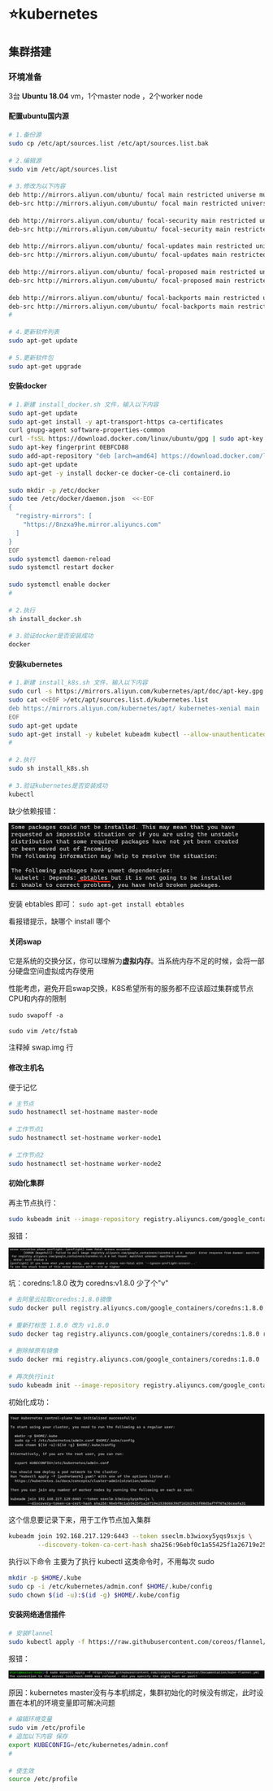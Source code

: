 # :star:kubernetes

## 集群搭建

### 环境准备

3台 **Ubuntu 18.04** vm，1个master node ，2个worker node

#### 配置ubuntu国内源

```bash
# 1.备份源
sudo cp /etc/apt/sources.list /etc/apt/sources.list.bak

# 2.编辑源
sudo vim /etc/apt/sources.list

# 3.修改为以下内容
deb http://mirrors.aliyun.com/ubuntu/ focal main restricted universe multiverse
deb-src http://mirrors.aliyun.com/ubuntu/ focal main restricted universe multiverse

deb http://mirrors.aliyun.com/ubuntu/ focal-security main restricted universe multiverse
deb-src http://mirrors.aliyun.com/ubuntu/ focal-security main restricted universe multiverse

deb http://mirrors.aliyun.com/ubuntu/ focal-updates main restricted universe multiverse
deb-src http://mirrors.aliyun.com/ubuntu/ focal-updates main restricted universe multiverse

deb http://mirrors.aliyun.com/ubuntu/ focal-proposed main restricted universe multiverse
deb-src http://mirrors.aliyun.com/ubuntu/ focal-proposed main restricted universe multiverse

deb http://mirrors.aliyun.com/ubuntu/ focal-backports main restricted universe multiverse
deb-src http://mirrors.aliyun.com/ubuntu/ focal-backports main restricted universe multiverse
#

# 4.更新软件列表
sudo apt-get update

# 5.更新软件包
sudo apt-get upgrade
```

#### 安装docker

```bash
# 1.新建 install_docker.sh 文件，输入以下内容
sudo apt-get update
sudo apt-get install -y apt-transport-https ca-certificates 
curl gnupg-agent software-properties-common
curl -fsSL https://download.docker.com/linux/ubuntu/gpg | sudo apt-key add -
sudo apt-key fingerprint 0EBFCD88
sudo add-apt-repository "deb [arch=amd64] https://download.docker.com/linux/ubuntu $(lsb_release -cs) stable"
sudo apt-get update
sudo apt-get -y install docker-ce docker-ce-cli containerd.io

sudo mkdir -p /etc/docker
sudo tee /etc/docker/daemon.json  <<-EOF
{
  "registry-mirrors": [
    "https://8nzxa9he.mirror.aliyuncs.com"
  ]
}
EOF
sudo systemctl daemon-reload
sudo systemctl restart docker

sudo systemctl enable docker
#

# 2.执行
sh install_docker.sh

# 3.验证docker是否安装成功
docker
```

#### 安装kubernetes

```bash
# 1.新建 install_k8s.sh 文件，输入以下内容
sudo curl -s https://mirrors.aliyun.com/kubernetes/apt/doc/apt-key.gpg | sudo apt-key add -
sudo cat <<EOF >/etc/apt/sources.list.d/kubernetes.list
deb https://mirrors.aliyun.com/kubernetes/apt/ kubernetes-xenial main
EOF
sudo apt-get update
sudo apt-get install -y kubelet kubeadm kubectl --allow-unauthenticated
#

# 2.执行
sudo sh install_k8s.sh

# 3.验证kubernetes是否安装成功
kubectl
```

缺少依赖报错：

![image-20210729150121119](README.assets/image-20210729150121119.png)

安装 ebtables 即可： `sudo apt-get install ebtables`

看报错提示，缺哪个 install 哪个

#### 关闭swap

它是系统的交换分区，你可以理解为**虚拟内存**。当系统内存不足的时候，会将一部分硬盘空间虚拟成内存使用

性能考虑，避免开启swap交换，K8S希望所有的服务都不应该超过集群或节点CPU和内存的限制

`sudo swapoff -a`

`sudo vim /etc/fstab`

注释掉 swap.img 行

#### 修改主机名

便于记忆

```bash
# 主节点
sudo hostnamectl set-hostname master-node

# 工作节点1
sudo hostnamectl set-hostname worker-node1

# 工作节点2
sudo hostnamectl set-hostname worker-node2
```

#### 初始化集群

再主节点执行：

```bash
sudo kubeadm init --image-repository registry.aliyuncs.com/google_containers --kubernetes-version v1.21.3 --pod-network-cidr=10.244.0.0/16
```

报错：

![image-20210729175533971](README.assets/image-20210729175533971.png)

坑：coredns:1.8.0 改为 coredns:v1.8.0 少了个"v"

```bash
# 去阿里云拉取coredns:1.8.0镜像
sudo docker pull registry.aliyuncs.com/google_containers/coredns:1.8.0

# 重新打标签 1.8.0 改为 v1.8.0
sudo docker tag registry.aliyuncs.com/google_containers/coredns:1.8.0 registry.aliyuncs.com/google_containers/coredns:v1.8.0

# 删除掉原有镜像
sudo docker rmi registry.aliyuncs.com/google_containers/coredns:1.8.0

# 再次执行init
sudo kubeadm init --image-repository registry.aliyuncs.com/google_containers --kubernetes-version v1.21.3 --pod-network-cidr=10.244.0.0/16
```

初始化成功：

![image-20210730092020647](README.assets/image-20210730092020647.png)

这个信息要记录下来，用于工作节点加入集群

```bash
kubeadm join 192.168.217.129:6443 --token sseclm.b3wioxy5yqs9sxjs \
        --discovery-token-ca-cert-hash sha256:96ebf0c1a55425f1a26719e2538d6639d72d2619c5f80d5af7f767a36ceafa31
```

执行以下命令 主要为了执行 kubectl 这类命令时，不用每次 sudo

```bash
mkdir -p $HOME/.kube
sudo cp -i /etc/kubernetes/admin.conf $HOME/.kube/config
sudo chown $(id -u):$(id -g) $HOME/.kube/config
```

#### 安装网络通信插件

```bash
# 安装Flannel
sudo kubectl apply -f https://raw.githubusercontent.com/coreos/flannel/master/Documentation/kube-flannel.yml
```

报错：

![image-20210730094052755](README.assets/image-20210730094052755.png)

原因：kubernetes master没有与本机绑定，集群初始化的时候没有绑定，此时设置在本机的环境变量即可解决问题

```bash
# 编辑环境变量
sudo vim /etc/profile
# 追加以下内容 保存
export KUBECONFIG=/etc/kubernetes/admin.conf
#

# 使生效
source /etc/profile
```

